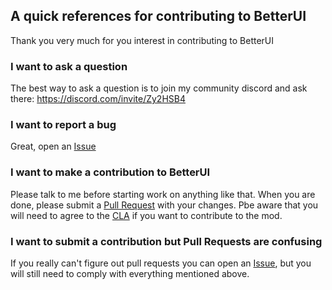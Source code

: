 ## A quick references for contributing to BetterUI

Thank you very much for you interest in contributing to BetterUI

### I want to ask a question

The best way to ask a question is to join my community discord and ask there:
https://discord.com/invite/Zy2HSB4

### I want to report a bug

Great, open an [Issue](https://github.com/xoxfaby/BetterUI/issues)

### I want to make a contribution to BetterUI

Please talk to me before starting work on anything like that.
When you are done, please submit a [Pull Request](https://github.com/xoxfaby/BetterUI/pulls) with your changes.
Pbe aware that you will need to agree to the [CLA](https://github.com/xoxfaby/BetterUI/blob/master/CLA.md) if you want to contribute to the mod.

### I want to submit a contribution but Pull Requests are confusing

If you really can't figure out pull requests you can open an [Issue](https://github.com/xoxfaby/BetterUI/issues), but you will still need to comply with everything mentioned above. 